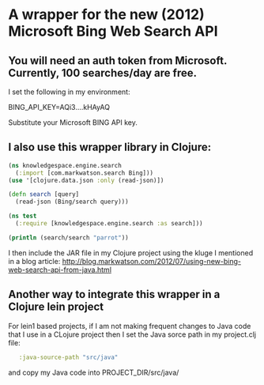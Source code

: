 A wrapper for the new (2012) Microsoft Bing Web Search API
==========================================================

You will need an auth token from Microsoft. Currently, 100 searches/day are free.
---------------------------------------------------------------------------------

I set the following in my environment:

BING_API_KEY=AQi3....kHAyAQ

Substitute your Microsoft BING API key.

I also use this wrapper library in Clojure:
-------------------------------------------

```clojure
(ns knowledgespace.engine.search
  (:import [com.markwatson.search Bing]))
(use '[clojure.data.json :only (read-json)])

(defn search [query]
  (read-json (Bing/search query)))
```

```clojure
(ns test
  (:require [knowledgespace.engine.search :as search]))

(println (search/search "parrot"))
```

I then include the JAR file in my Clojure project using the kluge I mentioned in a blog article: http://blog.markwatson.com/2012/07/using-new-bing-web-search-api-from-java.html

Another way to integrate this wrapper in a Clojure lein project
---------------------------------------------------------------

For lein1 based projects, if I am not making frequent changes to Java code that I use in a CLojure project then I set the Java sorce path in my project.clj file:

```clojure
   :java-source-path "src/java"
```

and copy my Java code into PROJECT_DIR/src/java/

